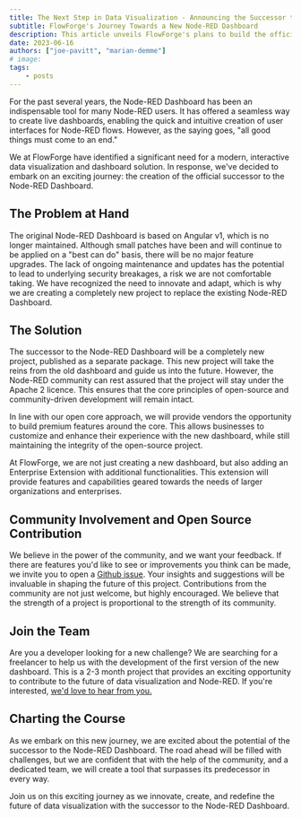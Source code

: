 ```yaml
---
title: The Next Step in Data Visualization - Announcing the Successor to the Node-RED Dashboard
subtitle: FlowForge's Journey Towards a New Node-RED Dashboard
description: This article unveils FlowForge's plans to build the official successor to the Node-RED Dashboard.
date: 2023-06-16
authors: ["joe-pavitt", "marian-demme"]
# image: 
tags:
    - posts
---
```


For the past several years, the Node-RED Dashboard has been an indispensable tool for many Node-RED users. It has offered a seamless way to create live dashboards, enabling the quick and intuitive creation of user interfaces for Node-RED flows. However, as the saying goes, "all good things must come to an end." 
<!--more-->
We at FlowForge have identified a significant need for a modern, interactive data visualization and dashboard solution. In response, we've decided to embark on an exciting journey: the creation of the official successor to the Node-RED Dashboard.

## The Problem at Hand

The original Node-RED Dashboard is based on Angular v1, which is no longer maintained. Although small patches have been and will continue to be applied on a "best can do" basis, there will be no major feature upgrades. The lack of ongoing maintenance and updates has the potential to lead to underlying security breakages, a risk we are not comfortable taking. We have recognized the need to innovate and adapt, which is why we are creating a completely new project to replace the existing Node-RED Dashboard.

## The Solution

The successor to the Node-RED Dashboard will be a completely new project, published as a separate package. This new project will take the reins from the old dashboard and guide us into the future. However, the Node-RED community can rest assured that the project will stay under the Apache 2 licence. This ensures that the core principles of open-source and community-driven development will remain intact.

In line with our open core approach, we will provide vendors the opportunity to build premium features around the core. This allows businesses to customize and enhance their experience with the new dashboard, while still maintaining the integrity of the open-source project.

At FlowForge, we are not just creating a new dashboard, but also adding an Enterprise Extension with additional functionalities. This extension will provide features and capabilities geared towards the needs of larger organizations and enterprises.

## Community Involvement and Open Source Contribution

We believe in the power of the community, and we want your feedback. If there are features you'd like to see or improvements you think can be made, we invite you to open a [Github issue](https://github.com/flowforge/flowforge-nr-dashboard/issues/new/choose). Your insights and suggestions will be invaluable in shaping the future of this project. Contributions from the community are not just welcome, but highly encouraged. We believe that the strength of a project is proportional to the strength of its community.

## Join the Team

Are you a developer looking for a new challenge? We are searching for a freelancer to help us with the development of the first version of the new dashboard. This is a 2-3 month project that provides an exciting opportunity to contribute to the future of data visualization and Node-RED. If you're interested, [we'd love to hear from you.](https://boards.greenhouse.io/flowforge)

## Charting the Course

As we embark on this new journey, we are excited about the potential of the successor to the Node-RED Dashboard. The road ahead will be filled with challenges, but we are confident that with the help of the community, and a dedicated team, we will create a tool that surpasses its predecessor in every way.

Join us on this exciting journey as we innovate, create, and redefine the future of data visualization with the successor to the Node-RED Dashboard.